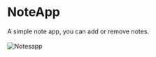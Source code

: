# NoteApp
A simple note app, you can add or remove notes.<br>
<br>
<img align="center" src='https://i.postimg.cc/Gp6QZTP2/Notesapp.png' border='0' alt='Notesapp'/>
